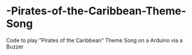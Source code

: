 # -Pirates-of-the-Caribbean-Theme-Song
Code to play "Pirates of the Caribbean" Theme Song on a Arduino via a Buzzer
